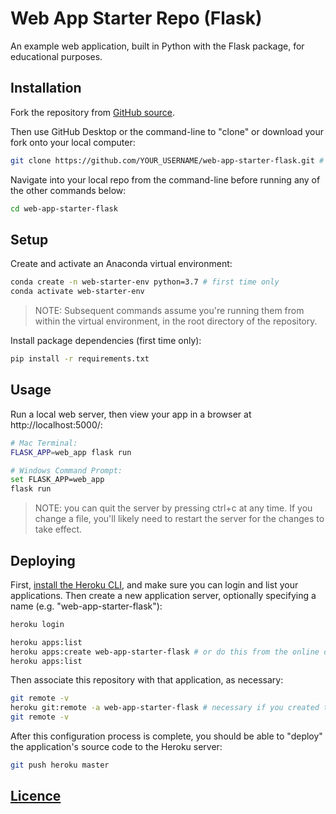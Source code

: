 # Web App Starter Repo (Flask)

An example web application, built in Python with the Flask package, for educational purposes.

## Installation


Fork the repository from [GitHub source](https://github.com/prof-rossetti/web-app-starter-flask).

Then use GitHub Desktop or the command-line to "clone" or download your fork onto your local computer:

```sh
git clone https://github.com/YOUR_USERNAME/web-app-starter-flask.git # this is the HTTP address, but you could alternatively use the SSH address
```

Navigate into your local repo from the command-line before running any of the other commands below:

```sh
cd web-app-starter-flask
```

## Setup

Create and activate an Anaconda virtual environment:

```sh
conda create -n web-starter-env python=3.7 # first time only
conda activate web-starter-env
```

> NOTE: Subsequent commands assume you're running them from within the virtual environment, in the root directory of the repository.

Install package dependencies (first time only):

```sh
pip install -r requirements.txt
```

## Usage

Run a local web server, then view your app in a browser at http://localhost:5000/:

```sh
# Mac Terminal:
FLASK_APP=web_app flask run

# Windows Command Prompt:
set FLASK_APP=web_app
flask run
```

> NOTE: you can quit the server by pressing ctrl+c at any time. If you change a file, you'll likely need to restart the server for the changes to take effect.

## Deploying

First, [install the Heroku CLI](https://devcenter.heroku.com/articles/heroku-cli#download-and-install), and make sure you can login and list your applications. Then create a new application server, optionally specifying a name (e.g. "web-app-starter-flask"):

```sh
heroku login

heroku apps:list
heroku apps:create web-app-starter-flask # or do this from the online console
heroku apps:list
```

Then associate this repository with that application, as necessary:

```sh
git remote -v
heroku git:remote -a web-app-starter-flask # necessary if you created the app from the online console
git remote -v
```

After this configuration process is complete, you should be able to "deploy" the application's source code to the Heroku server:

```sh
git push heroku master
```

## [Licence](/LICENSE.md)

